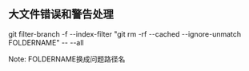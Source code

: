 ## 大文件错误和警告处理 ##

git filter-branch -f --index-filter "git rm -rf --cached --ignore-unmatch FOLDERNAME" -- --all

Note: FOLDERNAME换成问题路径名